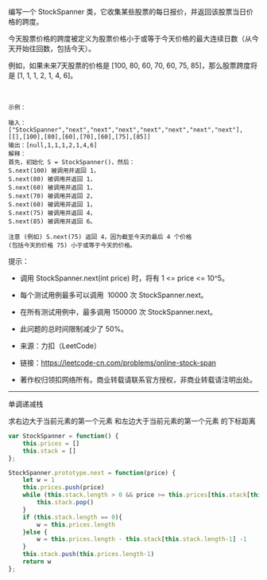 编写一个 StockSpanner 类，它收集某些股票的每日报价，并返回该股票当日价格的跨度。

今天股票价格的跨度被定义为股票价格小于或等于今天价格的最大连续日数（从今天开始往回数，包括今天）。

例如，如果未来7天股票的价格是 [100, 80, 60, 70, 60, 75, 85]，那么股票跨度将是 [1, 1, 1, 2, 1, 4, 6]。

 
```raw
示例：

输入：["StockSpanner","next","next","next","next","next","next","next"], [[],[100],[80],[60],[70],[60],[75],[85]]
输出：[null,1,1,1,2,1,4,6]
解释：
首先，初始化 S = StockSpanner()，然后：
S.next(100) 被调用并返回 1，
S.next(80) 被调用并返回 1，
S.next(60) 被调用并返回 1，
S.next(70) 被调用并返回 2，
S.next(60) 被调用并返回 1，
S.next(75) 被调用并返回 4，
S.next(85) 被调用并返回 6。

注意 (例如) S.next(75) 返回 4，因为截至今天的最后 4 个价格
(包括今天的价格 75) 小于或等于今天的价格。
```

提示：

- 调用 StockSpanner.next(int price) 时，将有 1 <= price <= 10^5。
- 每个测试用例最多可以调用  10000 次 StockSpanner.next。
- 在所有测试用例中，最多调用 150000 次 StockSpanner.next。
- 此问题的总时间限制减少了 50%。

- 来源：力扣（LeetCode）
- 链接：https://leetcode-cn.com/problems/online-stock-span
- 著作权归领扣网络所有。商业转载请联系官方授权，非商业转载请注明出处。

---

单调递减栈

求右边大于当前元素的第一个元素 和左边大于当前元素的第一个元素 的下标距离

```javascript
var StockSpanner = function() {
    this.prices = []
    this.stack = []
};

StockSpanner.prototype.next = function(price) {
    let w = 1
    this.prices.push(price)
    while (this.stack.length > 0 && price >= this.prices[this.stack[this.stack.length-1]] ){
        this.stack.pop()
    }
    if (this.stack.length == 0){
        w = this.prices.length
    }else {
        w = this.prices.length - this.stack[this.stack.length-1] -1
    }
    this.stack.push(this.prices.length-1)
    return w
};
```
